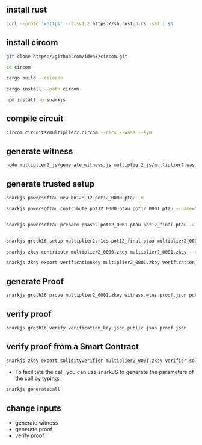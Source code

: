 ## install rust
```bash
curl --proto '=https' --tlsv1.2 https://sh.rustup.rs -sSf | sh
```


## install circom
```bash
git clone https://github.com/iden3/circom.git

cd circom

cargo build --release

cargo install --path circom

npm install -g snarkjs
```


## compile circuit

```bash
circom circuits/multiplier2.circom --r1cs --wasm --sym
```

## generate witness

```bash
node multiplier2_js/generate_witness.js multiplier2_js/multiplier2.wasm input.json witness.wtns
```

## generate trusted setup
```bash
snarkjs powersoftau new bn128 12 pot12_0000.ptau -v

snarkjs powersoftau contribute pot12_0000.ptau pot12_0001.ptau --name="First contribution" -v


snarkjs powersoftau prepare phase2 pot12_0001.ptau pot12_final.ptau -v


snarkjs groth16 setup multiplier2.r1cs pot12_final.ptau multiplier2_0000.zkey

snarkjs zkey contribute multiplier2_0000.zkey multiplier2_0001.zkey --name="1st Contributor Name" -v

snarkjs zkey export verificationkey multiplier2_0001.zkey verification_key.json
```

## generate Proof

```bash
snarkjs groth16 prove multiplier2_0001.zkey witness.wtns proof.json public.json
```


## verify proof

```bash
snarkjs groth16 verify verification_key.json public.json proof.json
```

## verify proof from a Smart Contract

```bash
snarkjs zkey export solidityverifier multiplier2_0001.zkey verifier.sol
```

- To facilitate the call, you can use snarkJS to generate the parameters of the call by typing:

```bash
snarkjs generatecall
```





## change inputs

- generate witness
- generate proof
- verify proof